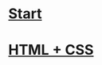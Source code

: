 # [Start](https://github.com/Dead-TR/-tch/blob/main/Start/index.md)
# [HTML + CSS]([https://github.com/Dead-TR/style-guides](https://github.com/Dead-TR/-tch/blob/main/html/index.md)https://github.com/Dead-TR/-tch/blob/main/html/index.md)
# []()
